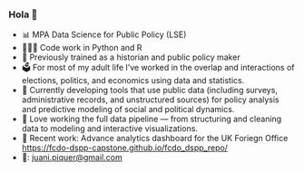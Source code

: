 ### Hola 👋

- 📊 MPA Data Science for Public Policy (LSE)
- 🧑🏼‍💻 Code work in Python and R
- 📖 Previously trained as a historian and public policy maker
- 🗳️ For most of my adult life I’ve worked in the overlap and interactions of elections, politics, and economics using data and statistics.
- 🔭  Currently developing tools that use public data (including surveys, administrative records, and unstructured sources) for policy analysis and predictive modeling of social and political dynamics.
- 🪈 Love working the full data pipeline — from structuring and cleaning data to modeling and interactive visualizations.
- 💼 Recent work: Advance analytics dashboard for the UK Foriegn Office https://fcdo-dspp-capstone.github.io/fcdo_dspp_repo/
- 📧: juani.piquer@gmail.com

